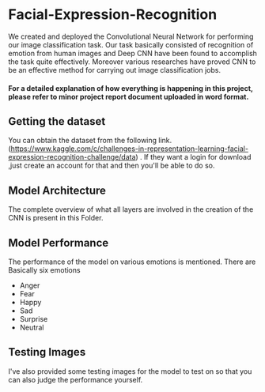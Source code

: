 # Facial-Expression-Recognition
We created and deployed the Convolutional Neural Network for performing our image classification task. Our task basically consisted of recognition of emotion from human images and Deep CNN have been found to accomplish the task quite effectively. Moreover various researches have proved CNN to be an effective method for carrying out image classification jobs.

#### For a detailed explanation of how everything is happening in this project, please refer to minor project report document uploaded in word format.

## Getting the dataset
You can obtain the dataset from the following link.(https://www.kaggle.com/c/challenges-in-representation-learning-facial-expression-recognition-challenge/data) . If they want a login for download ,just create an account for that and then you'll be able to do so.

## Model Architecture
The complete overview of what all layers are involved in the creation of the CNN is present in this Folder.

## Model Performance
The performance of the model on various emotions is mentioned. There are Basically six emotions
* Anger
* Fear
* Happy
* Sad
* Surprise
* Neutral

## Testing Images
I've also provided some testing images for the model to test on so that you can also judge the performance yourself.
